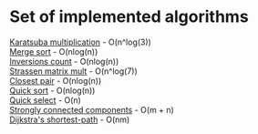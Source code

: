 # Set of implemented algorithms

[Karatsuba multiplication](https://github.com/xakyth/algorithms/blob/main/src/main/java/com/xakyth/classes/Multiplication.java) - O(n^log(3))  
[Merge sort](https://github.com/xakyth/algorithms/blob/main/src/main/java/com/xakyth/classes/Sorting.java) - O(nlog(n))  
[Inversions count](https://github.com/xakyth/algorithms/blob/main/src/main/java/com/xakyth/classes/InversionsCount.java) - O(nlog(n))  
[Strassen matrix mult](https://github.com/xakyth/algorithms/blob/main/src/main/java/com/xakyth/classes/StrassenMatrixMult.java) - O(n^log(7))  
[Closest pair](https://github.com/xakyth/algorithms/blob/main/src/main/java/com/xakyth/classes/ClosestPair.java) - O(nlog(n))  
[Quick sort](https://github.com/xakyth/algorithms/blob/main/src/main/java/com/xakyth/classes/QuickSort.java) - O(nlog(n))  
[Quick select](https://github.com/xakyth/algorithms/blob/main/src/main/java/com/xakyth/classes/QuickSelect.java) - O(n)  
[Strongly connected components](https://github.com/xakyth/algorithms/blob/main/src/main/java/com/xakyth/classes/StronglyConnectedComponents.java) - O(m + n)  
[Dijkstra's shortest-path](https://github.com/xakyth/algorithms/blob/main/src/main/java/com/xakyth/classes/DijkstraShortestPath.java) - O(nm)  
